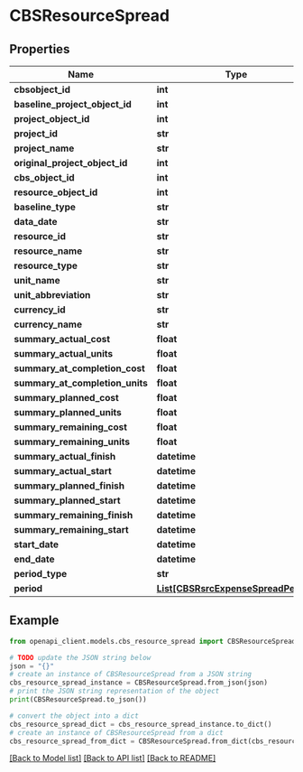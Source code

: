 # CBSResourceSpread


## Properties

Name | Type | Description | Notes
------------ | ------------- | ------------- | -------------
**cbsobject_id** | **int** |  | [optional] 
**baseline_project_object_id** | **int** |  | [optional] 
**project_object_id** | **int** |  | [optional] 
**project_id** | **str** |  | [optional] 
**project_name** | **str** |  | [optional] 
**original_project_object_id** | **int** |  | [optional] 
**cbs_object_id** | **int** |  | [optional] 
**resource_object_id** | **int** |  | [optional] 
**baseline_type** | **str** |  | [optional] 
**data_date** | **str** |  | [optional] 
**resource_id** | **str** |  | [optional] 
**resource_name** | **str** |  | [optional] 
**resource_type** | **str** |  | [optional] 
**unit_name** | **str** |  | [optional] 
**unit_abbreviation** | **str** |  | [optional] 
**currency_id** | **str** |  | [optional] 
**currency_name** | **str** |  | [optional] 
**summary_actual_cost** | **float** |  | [optional] 
**summary_actual_units** | **float** |  | [optional] 
**summary_at_completion_cost** | **float** |  | [optional] 
**summary_at_completion_units** | **float** |  | [optional] 
**summary_planned_cost** | **float** |  | [optional] 
**summary_planned_units** | **float** |  | [optional] 
**summary_remaining_cost** | **float** |  | [optional] 
**summary_remaining_units** | **float** |  | [optional] 
**summary_actual_finish** | **datetime** |  | [optional] 
**summary_actual_start** | **datetime** |  | [optional] 
**summary_planned_finish** | **datetime** |  | [optional] 
**summary_planned_start** | **datetime** |  | [optional] 
**summary_remaining_finish** | **datetime** |  | [optional] 
**summary_remaining_start** | **datetime** |  | [optional] 
**start_date** | **datetime** |  | [optional] 
**end_date** | **datetime** |  | [optional] 
**period_type** | **str** |  | [optional] 
**period** | [**List[CBSRsrcExpenseSpreadPeriod]**](CBSRsrcExpenseSpreadPeriod.md) |  | [optional] 

## Example

```python
from openapi_client.models.cbs_resource_spread import CBSResourceSpread

# TODO update the JSON string below
json = "{}"
# create an instance of CBSResourceSpread from a JSON string
cbs_resource_spread_instance = CBSResourceSpread.from_json(json)
# print the JSON string representation of the object
print(CBSResourceSpread.to_json())

# convert the object into a dict
cbs_resource_spread_dict = cbs_resource_spread_instance.to_dict()
# create an instance of CBSResourceSpread from a dict
cbs_resource_spread_from_dict = CBSResourceSpread.from_dict(cbs_resource_spread_dict)
```
[[Back to Model list]](../README.md#documentation-for-models) [[Back to API list]](../README.md#documentation-for-api-endpoints) [[Back to README]](../README.md)


